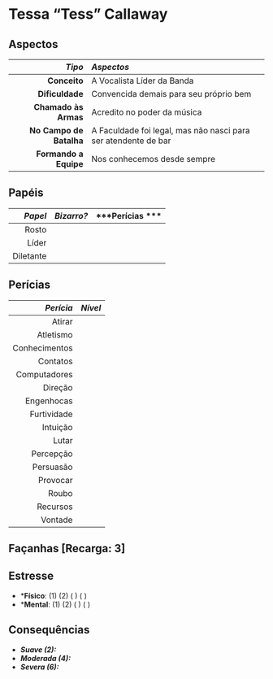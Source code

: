 # Tessa “Tess” Callaway

## Aspectos

|              ***Tipo*** | ***Aspectos***                                                 |
|------------------------:|:---------------------------------------------------------------|
|            **Conceito** | A Vocalista Líder da Banda                                     |
|         **Dificuldade** | Convencida demais para seu próprio bem                         |
|    **Chamado às Armas** | Acredito no poder da música                                    |
| **No Campo de Batalha** | A Faculdade foi legal, mas não nasci para ser atendente de bar |
|   **Formando a Equipe** | Nos conhecemos desde sempre                                    |

## Papéis

| ***Papel*** | ***Bizarro?*** | ***Perícias *** |
|------------:|:--------------:|-----------------|
|       Rosto |                |                 |
|       Líder |                |                 |
|   Diletante |                |                 |

## Perícias

| ***Perícia*** | ***Nível*** |
|--------------:|-------------|
|        Atirar |             |
|     Atletismo |             |
| Conhecimentos |             |
|      Contatos |             |
|  Computadores |             |
|       Direção |             |
|    Engenhocas |             |
|   Furtividade |             |
|      Intuição |             |
|         Lutar |             |
|     Percepção |             |
|     Persuasão |             |
|      Provocar |             |
|         Roubo |             |
|      Recursos |             |
|       Vontade |             |

## Façanhas [Recarga: 3]

## Estresse

+ ***Físico**: (1) (2) ( ) ( )
+ ***Mental**: (1) (2) ( ) ( )

## Consequências

+ ___Suave (2):___
+ ___Moderada (4):___
+ ___Severa (6):___
